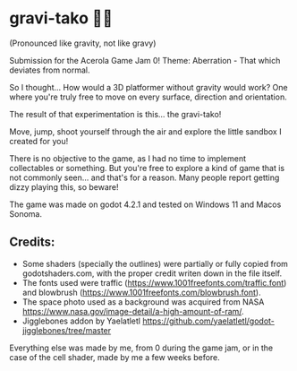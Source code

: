 # gravi-tako 🐙🌙

(Pronounced like gravity, not like gravy)

Submission for the Acerola Game Jam 0! Theme: Aberration - That which deviates from normal.

So I thought... How would a 3D platformer without gravity would work? One where you're truly free to move on every surface, direction and orientation.

The result of that experimentation is this... the gravi-tako!

Move, jump, shoot yourself through the air and explore the little sandbox I created for you!

There is no objective to the game, as I had no time to implement collectables or something. But you're free to explore a kind of game that is not commonly seen... and that's for a reason. Many people report getting dizzy playing this, so beware!

The game was made on godot 4.2.1 and tested on Windows 11 and Macos Sonoma.

## Credits:

- Some shaders (specially the outlines) were partially or fully copied from godotshaders.com, with the proper credit writen down in the file itself.
- The fonts used were traffic (https://www.1001freefonts.com/traffic.font) and blowbrush (https://www.1001freefonts.com/blowbrush.font).
- The space photo used as a background was acquired from NASA https://www.nasa.gov/image-detail/a-high-amount-of-ram/.
- Jigglebones addon by Yaelatletl https://github.com/yaelatletl/godot-jigglebones/tree/master

Everything else was made by me, from 0 during the game jam, or in the case of the cell shader, made by me a few weeks before.
